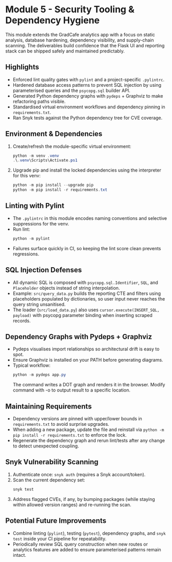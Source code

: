 # Module 5 - Security Tooling & Dependency Hygiene

This module extends the GradCafe analytics app with a focus on static analysis, database hardening, dependency visibility, and supply-chain scanning. The deliverables build confidence that the Flask UI and reporting stack can be shipped safely and maintained predictably.

## Highlights
- Enforced lint quality gates with `pylint` and a project-specific `.pylintrc`.
- Hardened database access patterns to prevent SQL injection by using parameterised queries and the `psycopg.sql` builder API.
- Generated Python dependency graphs with `pydeps` + Graphviz to make refactoring paths visible.
- Standardised virtual environment workflows and dependency pinning in `requirements.txt`.
- Ran Snyk tests against the Python dependency tree for CVE coverage.

## Environment & Dependencies
1. Create/refresh the module-specific virtual environment:
   ```powershell
   python -m venv .venv
   .\.venv\Scripts\Activate.ps1
   ```
2. Upgrade pip and install the locked dependencies using the interpreter for this venv:
   ```powershell
   python -m pip install --upgrade pip
   python -m pip install -r requirements.txt
   ```

## Linting with Pylint
- The `.pylintrc` in this module encodes naming conventions and selective suppressions for the venv.
- Run lint:
  ```powershell
  python -m pylint
  ```
- Failures surface quickly in CI, so keeping the lint score clean prevents regressions.

## SQL Injection Defenses
- All dynamic SQL is composed with `psycopg.sql.Identifier`, `SQL`, and `Placeholder` objects instead of string interpolation.
- Example: `src/query_data.py` builds the reporting CTE and filters using placeholders populated by dictionaries, so user input never reaches the query string unsanitised.
- The loader (`src/load_data.py`) also uses `cursor.execute(INSERT_SQL, payload)` with psycopg parameter binding when inserting scraped records.

## Dependency Graphs with Pydeps + Graphviz
- Pydeps visualises import relationships so architectural drift is easy to spot.
- Ensure Graphviz is installed on your PATH before generating diagrams.
- Typical workflow:
  ```powershell
  python -m pydeps app.py
  ```
  The command writes a DOT graph and renders it in the browser. Modify command with -o to output result to a specific location.

## Maintaining Requirements
- Dependency versions are pinned with upper/lower bounds in `requirements.txt` to avoid surprise upgrades.
- When adding a new package, update the file and reinstall via `python -m pip install -r requirements.txt` to enforce the lock.
- Regenerate the dependency graph and rerun lint/tests after any change to detect unexpected coupling.

## Snyk Vulnerability Scanning
1. Authenticate once: `snyk auth` (requires a Snyk account/token).
2. Scan the current dependency set:
   ```powershell
   snyk test
   ```
3. Address flagged CVEs, if any, by bumping packages (while staying within allowed version ranges) and re-running the scan.

## Potential Future Improvements
- Combine linting (`pylint`), testing (`pytest`), dependency graphs, and `snyk test` inside your CI pipeline for repeatability.
- Periodically review SQL query construction when new routes or analytics features are added to ensure parameterised patterns remain intact.
